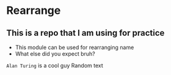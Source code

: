 # Rearrange
## This is a repo that I am using for practice
- This module can be used for rearranging name
- What else did you expect bruh?

`Alan Turing` is a cool guy
Random text